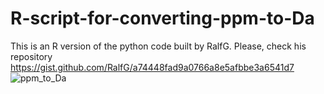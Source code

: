 # R-script-for-converting-ppm-to-Da
This is an R version of the python code built by RalfG. Please, check his repository https://gist.github.com/RalfG/a74448fad9a0766a8e5afbbe3a6541d7
![ppm_to_Da](https://github.com/41ison/R-script-for-converting-ppm-to-Da/assets/108031197/76f89cba-22e0-44a7-ade2-df414569cf46)

